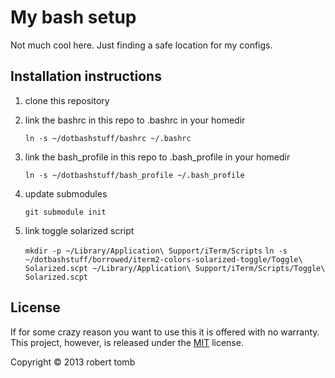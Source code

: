 
# My bash setup

Not much cool here. Just finding a safe location for my configs.

## Installation instructions

1. clone this repository
1. link the bashrc in this repo to .bashrc in your homedir

    `ln -s ~/dotbashstuff/bashrc ~/.bashrc` 

1. link the bash_profile in this repo to .bash_profile in your homedir

    `ln -s ~/dotbashstuff/bash_profile ~/.bash_profile` 
1. update submodules

    `git submodule init`

1. link toggle solarized script

    `mkdir -p ~/Library/Application\ Support/iTerm/Scripts`
    `ln -s ~/dotbashstuff/borrowed/iterm2-colors-solarized-toggle/Toggle\ Solarized.scpt ~/Library/Application\ Support/iTerm/Scripts/Toggle\ Solarized.scpt`


## License

If for some crazy reason you want to use this it is offered with no warranty. 
This project, however, is released under the [MIT](http://opensource.org/licenses/MIT) 
license.

Copyright © 2013 robert tomb
